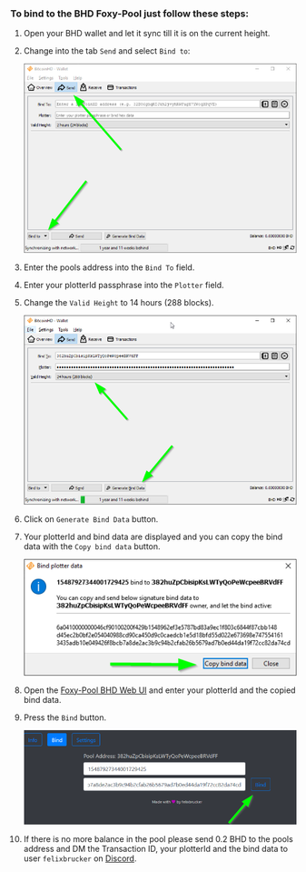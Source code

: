 ### To bind to the BHD Foxy-Pool just follow these steps:

1. Open your BHD wallet and let it sync till it is on the current
   height.
2. Change into the tab `Send` and select `Bind to`:

    ![BHD Bind to](../../assets/img/binding/bhd-bind-1.png)

3. Enter the pools address into the `Bind To` field.
4. Enter your plotterId passphrase into the `Plotter` field.
5. Change the `Valid Height` to 14 hours (288 blocks).

    ![BHD Generate bind data](../../assets/img/binding/bhd-bind-2.png)

6. Click on `Generate Bind Data` button.
7. Your plotterId and bind data are displayed and you can copy the bind
   data with the `Copy bind data` button.

    ![BHD Copy bind data](../../assets/img/binding/bhd-bind-3.png)

8. Open the [Foxy-Pool BHD Web UI](https://bhd.foxypool.cf/bind) and
   enter your plotterId and the copied bind data.
9. Press the `Bind` button.

    ![BHD Bind](../../assets/img/binding/bhd-bind-4.png)

10. If there is no more balance in the pool please send 0.2 BHD to the
    pools address and DM the Transaction ID, your plotterId and the bind data to
    user `felixbrucker` on [Discord](https://discord.gg/gNHhn9y).
